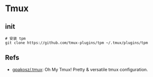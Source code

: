 # Tmux
## init
```shell
# 安装 tpm
git clone https://github.com/tmux-plugins/tpm ~/.tmux/plugins/tpm
```

## Refs
* [gpakosz/.tmux](https://github.com/gpakosz/.tmux): Oh My Tmux! Pretty & versatile tmux configuration.